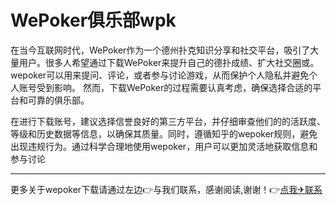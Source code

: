 # WePoker俱乐部wpk
在当今互联网时代，WePoker作为一个德州扑克知识分享和社交平台，吸引了大量用户。很多人希望通过下载WePoker来提升自己的德扑成绩、扩大社交圈或。wepoker可以用来提问、评论，或者参与讨论游戏，从而保护个人隐私并避免个人账号受到影响。
然而，下载WePoker的过程需要认真考虑，确保选择合适的平台和可靠的俱乐部。

在进行下载账号，建议选择信誉良好的第三方平台，并仔细审查他们的的活跃度、等级和历史数据等信息，以确保其质量。同时，遵循知乎的wepoker规则，避免出现违规行为。通过科学合理地使用wepoker，用户可以更加灵活地获取信息和参与讨论

---
更多关于wepoker下载请通过左边👉与我们联系，感谢阅读,谢谢！👉[点我✈联系](ggpk100.com)
